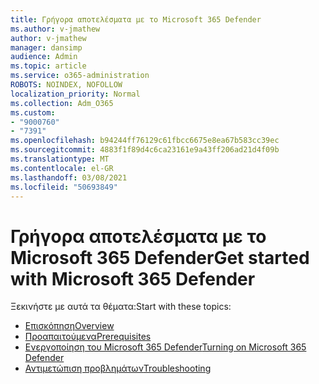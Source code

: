 ```yaml
---
title: Γρήγορα αποτελέσματα με το Microsoft 365 Defender
ms.author: v-jmathew
author: v-jmathew
manager: dansimp
audience: Admin
ms.topic: article
ms.service: o365-administration
ROBOTS: NOINDEX, NOFOLLOW
localization_priority: Normal
ms.collection: Adm_O365
ms.custom:
- "9000760"
- "7391"
ms.openlocfilehash: b94244ff76129c61fbcc6675e8ea67b583cc39ec
ms.sourcegitcommit: 4883f1f89d4c6ca23161e9a43ff206ad21d4f09b
ms.translationtype: MT
ms.contentlocale: el-GR
ms.lasthandoff: 03/08/2021
ms.locfileid: "50693849"
---
```

# <a name="get-started-with-microsoft-365-defender"></a><span data-ttu-id="ac451-102">Γρήγορα αποτελέσματα με το Microsoft 365 Defender</span><span class="sxs-lookup"><span data-stu-id="ac451-102">Get started with Microsoft 365 Defender</span></span>

<span data-ttu-id="ac451-103">Ξεκινήστε με αυτά τα θέματα:</span><span class="sxs-lookup"><span data-stu-id="ac451-103">Start with these topics:</span></span>

- [<span data-ttu-id="ac451-104">Επισκόπηση</span><span class="sxs-lookup"><span data-stu-id="ac451-104">Overview</span></span>](https://docs.microsoft.com/microsoft-365/security/mtp/microsoft-threat-protection)
- [<span data-ttu-id="ac451-105">Προαπαιτούμενα</span><span class="sxs-lookup"><span data-stu-id="ac451-105">Prerequisites</span></span>](https://docs.microsoft.com/microsoft-365/security/mtp/prerequisites)
- [<span data-ttu-id="ac451-106">Ενεργοποίηση του Microsoft 365 Defender</span><span class="sxs-lookup"><span data-stu-id="ac451-106">Turning on Microsoft 365 Defender</span></span>](https://docs.microsoft.com/microsoft-365/security/mtp/mtp-enable)
- [<span data-ttu-id="ac451-107">Αντιμετώπιση προβλημάτων</span><span class="sxs-lookup"><span data-stu-id="ac451-107">Troubleshooting</span></span>](https://docs.microsoft.com/microsoft-365/security/mtp/troubleshoot)
